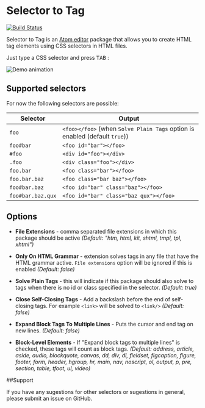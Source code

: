 # Selector to Tag

[![Build Status](https://travis-ci.org/surdu/selector-to-tag.svg?branch=master)](https://travis-ci.org/surdu/selector-to-tag)

Selector to Tag is an [Atom editor](https://atom.io/) package that allows you to create HTML tag elements using CSS selectors in HTML files.

Just type a CSS selector and press <kbd>TAB</kbd> :

![Demo animation](https://cloud.githubusercontent.com/assets/11520795/6700058/1b18986a-cd11-11e4-9d6a-848b808197c6.gif)

## Supported selectors

For now the following selectors are possible:

Selector          | Output
------------------|------
`foo`             | `<foo></foo>` (when `Solve Plain Tags` option is enabled (default `true`))
`foo#bar`         | `<foo id="bar"></foo>`
`#foo`            | `<div id="foo"></div>`
`.foo`            | `<div class="foo"></div>`
`foo.bar`         | `<foo class="bar"></foo>`
`foo.bar.baz`     | `<foo class="bar baz"></foo>`
`foo#bar.baz`     | `<foo id="bar" class="baz"></foo>`
`foo#bar.baz.qux` | `<foo id="bar" class="baz qux"></foo>`

## Options

 - **File Extensions** - comma separated file extensions in which this package should be active *(Default: "htm, html, kit, shtml, tmpl, tpl, xhtml")*

 - **Only On HTML Grammar** - extension solves tags in any file that have the HTML grammar active. `File extensions` option will be ignored if this is enabled *(Default: false)*

 - **Solve Plain Tags** - this will indicate if this package should also solve to tags when there is no id or class specified in the selector. *(Default: true)*

 - **Close Self-Closing Tags** - Add a backslash before the end of self-closing tags. For example `<link>` will be solved to `<link/>` *(Default: false)*

 - **Expand Block Tags To Multiple Lines** - Puts the cursor and end tag on new lines. *(Default: false)*

 - **Block-Level Elements** - If "Expand block tags to multiple lines" is checked, these tags will count as block tags. *(Default: address, article, aside, audio, blockquote, canvas, dd, div, dl, fieldset, figcaption, figure, footer, form, header, hgroup, hr, main, nav, noscript, ol, output, p, pre, section, table, tfoot, ul, video)*

##Support

If you have any sugestions for other selectors or sugestions in general, please submit an issue on GitHub.
